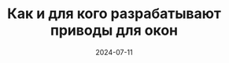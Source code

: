 ---
title: Как и для кого разрабатывают приводы для окон
url: https://habr.com/ru/companies/wirenboard/articles/828022/
cover: /img/articles/window_drives.webp
date: 2024-07-11
category: home_automation
---